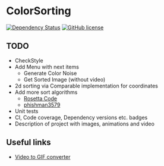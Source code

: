 # ColorSorting
[![Dependency Status](https://www.versioneye.com/user/projects/58e565e124ef3e003fcb0b61/badge.svg?style=flat-square)](https://www.versioneye.com/user/projects/58e565e124ef3e003fcb0b61)
[![GitHub license](https://img.shields.io/badge/license-Apache%202-blue.svg?style=flat-square)](https://raw.githubusercontent.com/yatsukav/ColorSorting/master/LICENSE)

## TODO
- CheckStyle
- Add Menu with next items
    - Generate Color Noise
    - Get Sorted Image (without video)
- 2d sorting via Comparable implementation for coordinates
- Add more sort algorithms
    - [Rosetta Code](http://rosettacode.org/wiki/Category:Sorting_Algorithms)
    - [phishman3579](https://github.com/phishman3579/java-algorithms-implementation)
- Unit tests
- CI, Code coverage, Dependency versions etc. badges
- Description of project with images, animations and video
    
## Useful links
- [Video to GIF converter](http://image.online-convert.com/convert-to-gif)